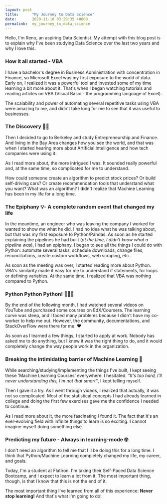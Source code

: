 ```yaml
---
layout: post
title:      "My Journey to Data Science"
date:       2020-11-10 03:29:35 +0000
permalink:  my_journey_to_data_science
---
```



Hello, I'm Reno, an aspiring Data Scientist. My attempt with this blog post is to explain why I've been studying Data Science over the last two years and why I love this.

### How it all started - VBA
I have a bachelor's degree in Business Administration with concentration in Finance, so Microsoft Excel was my first exposure to the world of data. Early on, I realized it was a powerful tool and invested some of my time learning a bit more about it. That's when I began watching tutorials and reading articles on VBA (Visual Basic - the programming language of Excel).

The scalability and power of automating several repetitive tasks using VBA were amazing to me, and didn't take long for me to see that it was useful to businesses.

### The Discovery 🕵️‍♂️
Then I decided to go to Berkeley and study Entrepreneurship and Finance. And living in the Bay Area changes how you see the world, and that was when I started hearing more about Artificial Intelligence and how tech companies were using it.

As I read more about, the more intrigued I was. It sounded really powerful and, at the same time, so complicated for me to understand. 

How could someone create an algorithm to predict stock prices? Or build self-driving cars? Or create recommendation tools that understand what you want? What was an algorithm? I didn't realize that Machine Learning has been in my life for a long time.

### The Epiphany 💡- A complete random event that changed my life
In the meantime, an engineer who was leaving the company I worked for wanted to show me what he did. I had no idea what he was talking about, but that was my first exposure to Python/Pandas. As soon as he started explaining the pipelines he had built (_at the time, I didn't know what a pipeline was_), I had an epiphany. I began to see all the things I could do with Python: automate several tasks, schedule downloads, change files, reconciliations, create custom workflows, web scraping, etc.

As soon as the meeting was over, I started reading more about Python. VBA's similarity made it easy for me to understand if statements, for loops or defining variables. At the same time, I realized that VBA was nothing compared to Python.

### Python Python Python! 🐍🐍🐍
By the end of the following month, I had watched several videos on YouTube and purchased some courses on EdX/Coursera. The learning curve was steep, and I faced many problems because I didn't have my co-worker to help me out. However, the community, documentations, and StackOverFlow were there for me. ❤️

As soon as I learned a few things, I started to apply at work. Nobody has asked me to do anything, but I knew it was the right thing to do, and it would completely change the way people work in the organization.

### Breaking the intimidating barrier of Machine Learning 💪
While searching/studying/implementing the things I've built, I kept seeing these 'Machine Learning Courses' everywhere. I hesitated. _"It's too hard, I'll never understanding this, I'm not that smart"_, I kept telling myself. 

Then I gave it a try. As I went through videos, I realized that actually, it was not so complicated. Most of the statistical concepts I had already learned in college and doing the first few exercises gave me the confidence I needed to continue. 

As I read more about it, the more fascinating I found it. The fact that it's an ever-evolving field with infinite things to learn is so exciting. I cannot imagine myself doing something else.

### Predicting my future - Always in learning-mode 🤓
I don't need an algorithm to tell me that I'll be doing this for a long time. I think that Python/Machine Learning completely changed my life, my career, and goals. 

Today, I'm a student at Flatiron. I'm taking their Self-Paced Data Science Bootcamp, and I expect to learn a lot from it. The most important thing, though, is that I know that this is not the end of it.

The most important thing I've learned from all of this experience: **Never stop learning!** And that's what I'm going to do!
